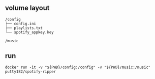 

## volume layout
````
/config
├── config.ini
├── playlists.txt
└── spotify_appkey.key

/music
````

## run
````
docker run -it -v "${PWD}/config:/config" -v "${PWD}/music:/music" putty182/spotify-ripper
````
